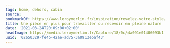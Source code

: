 ```yaml
---
tags: home, dehors, cabin
source:
bookmarkOf: https://www.leroymerlin.fr/inspiration/revelez-votre-style/style-industriel-esprit-atelier-et-materiaux-bruts/une-piece-en-plus-pour-travailler-ou-recevoir-en-pleine-nature.html
title: Une pièce en plus pour travailler ou recevoir en pleine nature
date: '2021-03-24T20:09:00+02:00'
headImage: https://media.leroymerlin.fr/Capture/18/0c/4a091e01406093b1f0ed948d26ab/cabane-jardin-nature.jpg
uuid: '02650329-fe4b-42ae-ad75-3a0913ebaf43'
---
```

